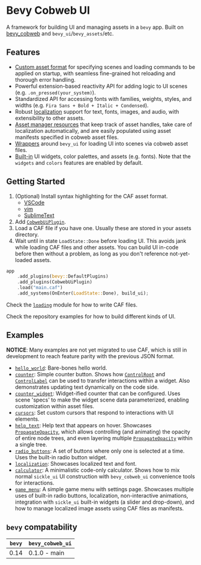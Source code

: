 # Bevy Cobweb UI

A framework for building UI and managing assets in a `bevy` app. Built on [bevy_cobweb](https://github.com/UkoeHB/bevy_cobweb) and `bevy_ui`/`bevy_assets`/etc.


## Features

- [Custom asset format](bevy_cobweb_ui::loading) for specifying scenes and loading commands to be applied on startup, with seamless fine-grained hot reloading and thorough error handling.
- Powerful extension-based reactivity API for adding logic to UI scenes (e.g. `.on_pressed(your_system)`).
- Standardized API for accessing fonts with families, weights, styles, and widths (e.g. `Fira Sans + Bold + Italic + Condensed`).
- Robust [localization](bevy_cobweb_ui::localization) support for text, fonts, images, and audio, with extensibility to other assets.
- [Asset manager resources](bevy_cobweb_ui::assets_ext) that keep track of asset handles, take care of localization automatically, and are easily populated using asset manifests specified in cobweb asset files.
- [Wrappers](bevy_cobweb_ui::ui_bevy) around `bevy_ui` for loading UI into scenes via cobweb asset files.
- [Built-in](bevy_cobweb_ui::builtin) UI widgets, color palettes, and assets (e.g. fonts). Note that the `widgets` and `colors` features are enabled by default.


## Getting Started

1. (Optional) Install syntax highlighting for the CAF asset format.
    - [VSCode](https://github.com/UkoeHB/vscode-caf/)
    - [vim](https://github.com/UkoeHB/vim-caf/)
    - [SublimeText](https://github.com/UkoeHB/sublime-caf/)
1. Add [`CobwebUiPlugin`](bevy_cobweb_ui::prelude::CobwebUiPlugin).
1. Load a CAF file if you have one. Usually these are stored in your assets directory.
1. Wait until in state `LoadState::Done` before loading UI. This avoids jank while loading CAF files and other assets. You can build UI in-code before then without a problem, as long as you don't reference not-yet-loaded assets.

```rust
app
    .add_plugins(bevy::DefaultPlugins)
    .add_plugins(CobwebUiPlugin)
    .load("main.caf")
    .add_systems(OnEnter(LoadState::Done), build_ui);
```

Check the [`loading`](bevy_cobweb_ui::loading) module for how to write CAF files.

Check the repository examples for how to build different kinds of UI.


## Examples

**NOTICE**: Many examples are not yet migrated to use CAF, which is still in development to reach feature parity with the previous JSON format.

- [`hello_world`](https://github.com/UkoeHB/bevy_cobweb_ui/tree/master/examples/hello_world): Bare-bones hello world.
- [`counter`](https://github.com/UkoeHB/bevy_cobweb_ui/tree/master/examples/counter): Simple counter button. Shows how [`ControlRoot`](bevy_cobweb_ui::prelude::ControlRoot) and [`ControlLabel`](bevy_cobweb_ui::prelude::ControlLabel) can be used to transfer interactions within a widget. Also demonstrates updating text dynamically on the code side.
- [`counter_widget`](https://github.com/UkoeHB/bevy_cobweb_ui/tree/master/examples/counter_widget): Widget-ified counter that can be configured. Uses scene 'specs' to make the widget scene data parameterized, enabling customization within asset files.
- [`cursors`](https://github.com/UkoeHB/bevy_cobweb_ui/tree/master/examples/cursors): Set custom cursors that respond to interactions with UI elements.
- [`help_text`](https://github.com/UkoeHB/bevy_cobweb_ui/tree/master/examples/help_text): Help text that appears on hover. Showcases [`PropagateOpacity`](bevy_cobweb_ui::prelude::PropagateOpacity), which allows controlling (and animating) the opacity of entire node trees, and even layering multiple [`PropagateOpacity`](bevy_cobweb_ui::prelude::PropagateOpacity) within a single tree.
- [`radio_buttons`](https://github.com/UkoeHB/bevy_cobweb_ui/tree/master/examples/radio_buttons): A set of buttons where only one is selected at a time. Uses the built-in radio button widget.
- [`localization`](https://github.com/UkoeHB/bevy_cobweb_ui/tree/master/examples/localization): Showcases localized text and font.
- [`calculator`](https://github.com/UkoeHB/bevy_cobweb_ui/tree/master/examples/calculator): A minimalistic code-only calculator. Shows how to mix normal `sickle_ui` UI construction with `bevy_cobweb_ui` convenience tools for interactions.
- [`game_menu`](https://github.com/UkoeHB/bevy_cobweb_ui/tree/master/examples/game_menu): A simple game menu with settings page. Showcases multiple uses of built-in radio buttons, localization, non-interactive animations, integration with `sickle_ui` built-in widgets (a slider and drop-down), and how to manage localized image assets using CAF files as manifests.


## `bevy` compatability

| `bevy` | `bevy_cobweb_ui` |
|-------|-------------------|
| 0.14  | 0.1.0 - main      |
